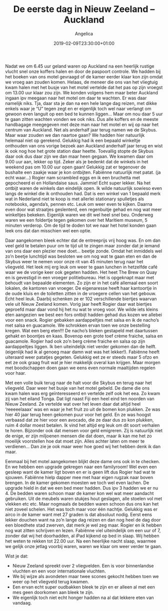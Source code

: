 ﻿---
title: De eerste dag in Nieuw Zeeland – Auckland
author: Angelica
type: post
date: 2019-02-09T23:30:00+01:00
url: /weblog/2019/02/09/eerste-dag-nieuw-zeeland-auckland/
commentFolder: 2019-02-09-eerste-dag-nieuw-zeeland-auckland
categories:
- Wereld trip 2019
images: ["01-schuilen-in-auckland-voor-regen.jpg"]
resources:
- src: 01-schuilen-in-auckland-voor-regen.jpg
  title: Schuilen in Auckland voor de regen
  params:
    imagegallery: true
    banner: true
- src: 02-skytower-vanuit-skybus.jpg
  title: Sky Tower vanuit de SkyBus
  params:
    imagegallery: true
- src: 03-fabienne-vist-naar-ijsblokjes.jpg
  title: Fabiënne vist ondeugend naar ijsblokjes in haar appelsap
  params:
    imagegallery: true
- src: 04-voerdertijd.jpg
  title: Voedertijd!
  params:
    imagegallery: true
- src: 05-auckland-airport-lodge.jpg
  title: Auckland Airport Lodge
  params:
    imagegallery: true

---
Nadat we om 6.45 uur geland waren op Auckland na een heerlijk rustige vlucht snel onze koffers halen en door de paspoort controle. We hadden bij het boeken van ons motel gevraagd of de kamer eerder klaar kon zijn omdat we vroeg aan zouden komen. Helaas, de meneer die ons van het vliegtuig kwam halen met het busje van het motel vertelde dat het pas op zijn vroegst om 13.00 uur klaar zou zijn. We konden volgens hem maar beter Auckland ingaan ipv meegaan naar het motel om daar te wachten. Er was daar namelijk niks. Tja, daar sta je dan na een hele lange dag reizen, met dikke enkels waar je “U” tegen zegt en er eigenlijk toch wel naar verlangt om gewoon even languit op een bed te kunnen liggen… Maar om nou daar 5 uur te gaan zitten wachten vonden we ook niks. Dus alle koffers en de meeste handbagage meegegeven met deze man naar het motel en wij op naar het centrum van Auckland. Net als anderhalf jaar terug namen we de Skybus. Maar waar zouden we dan naartoe gaan? We hadden hier natuurlijk helemaal niet op gerekend. Gelukkig had ik een bepaald winkeltje onthouden van ons vorige bezoek aan Auckland anderhalf jaar terug en wist ik ook nog hoe het grote station daar heette. Toevallig stopte de Skybus daar ook dus daar zijn we dan maar heen gegaan. We kwamen daar om 9.00 uur aan, lekker op tijd. Zeker als je bedenkt dat de winkels in het weekend pas om 10.00 uur open gaan! Gelukkig zat er tegenover de bushalte een zaakje waar je kon ontbijten. Fabiënne natuurlijk met patat. (ja echt waar…) Rogier nam scrambled eggs en ik een bruchetta met gepocheerd ei en Hollandaise saus. Jammie! Echt super lekker. 
Na het ontbijt waren de winkels dan eindelijk open. Ik wilde natuurlijk sowieso even langs de winkel die ik onthouden had. Dat is een winkel van 1 bepaald merk wat in Nederland niet te koop is met allerlei stationary spulletjes als notebooks, agenda’s, pennen etc. Leuk om weer even te kijken. Daarna even door wat straatjes geslenterd, een regenbuitje gehad en nog wat meer winkeltjes bekeken. Eigenlijk waren we dit wel heel snel beu. Onderweg waren we een foldertje tegen gekomen over het Maritiem museum, 5 minuten verderop. Om de tijd te doden tot we naar het hotel konden gaan leek ons dat dan misschien wel een optie.

Daar aangekomen bleek echter dat de entreeprijs vrij hoog was. En om dan veel geld te betalen puur om te tijd uit te zingen maar zonder dat je iemand van ons daar een plezier mee doet… beetje zonde. Omdat het inmiddels wel zo’n beetje lunchtijd was besloten we om nog wat te gaan eten en dan de Skybus weer te nemen voor onze rit van 45 minuten terug naar het vliegveld.
Het leek mij erg leuk om weer te gaan lunchen in hetzelfde café waar we de vorige keer ook gegeten hadden. Het heet The Brew on Quay en is gevestigd in een vroeger politiebureau. Het is opgeknapt maar met behoudt van bepaalde elementen. Zo zijn er in het café allemaal een soort lokalen, de kantoren van vroeger. De eigenaresse heeft haar kantoortje in de oude kluis en de toiletten zitten in de vroegere cellen van het gebouw. Echt heel leuk. Daarbij schenken ze er 102 verschillende biertjes waarvan vele uit Nieuw Zeeland komen. Vorig jaar heeft Rogier daar wat biertjes geproefd maar daar vond hij het nu wat te vroeg voor. We wilde iets kleins eten aangezien we best een fors ontbijt hadden gehad dus kozen we allebei voor een snack. Rogier gebakken aardappeltjes met salsa en ik de nacho’s met salsa en guacamole. We schrokken ervan toen we onze bestelling kregen. Wat een berg eten!!! De nacho’s bleken gestapeld met daartussen gehakt en boontjes en kaas. Bovenop een grote toef crème fraiche, salsa en guacamole. Rogier had ook zo’n berg crème fraiche en salsa op zijn aardappeltjes liggen. Ik ben uiteindelijk niet verder gekomen dan de helft. (eigenlijk had ik al genoeg maar damn wat was het lekker!). Fabiënne heeft uiteraard weer patatjes gegeten. Gelukkig eet ze er steeds maar 5 ofzo en eet ze ook graag fruit wat je hier makkelijk overal kan krijgen. Maar morgen met boodschappen doen gaan we eens even normale maaltijden regelen voor haar. 

Met een volle buik terug naar de halt voor die Skybus en terug naar het vliegveld. Daar weer het busje van het motel gebeld. De dame die ons kwam halen was erg geïnteresseerd en vertelde zelf ook het eea. Zo kwam zij van het eiland Tonga. Dat ligt naast Fiji een heel eind ten noorden van Nieuw Zeeland. Ze vertelde wat over het leven daar dat altijd heel ‘reeeeelaaax’  was en waar je het fruit zo uit de bomen kon plukken. Ze was hier 40 jaar terug heen gekomen puur voor het geld. En ze was hoogst verbaasd dat ze hier voor een avocado, die ze daar dus zo kon plukken, ruim 4 dollar moest betalen. Ik vind het altijd erg leuk om dit soort verhalen te horen. Bijzonder ook dat mensen voor geld emigreren. Zij is natuurlijk niet de enige, er zijn miljoenen mensen die dat doen, maar ik kan me het zo moeilijk voorstellen hoe dat moet zijn. Alles achter laten om meer te verdienen… Dan zie je ook maar weer hoe goed wij het hebben denk ik dan maar.

Eenmaal bij het motel aangekomen blijkt deze dame ons ook in te checken. En we hebben een upgrade gekregen naar een familyroom! Wel even een gesleep want de kamer ligt boven en er is geen lift dus Rogier had wat te sjouwen. Fabiënne hielp dapper mee met haar eigen rugzak naar boven brengen.
In de kamer gekomen moesten we toch wel even lachen. De upgrade hield in dat we een bed meer hadden. Dus ipv 3 hadden we er nu 4. De bedden waren schoon maar de kamer kon wel wat meer aandacht gebruiken. Uit de meubels waren stukjes hout geslagen, alle stoelen vol met vlekken etc etc. Maar nogmaals de bedden waren schoon dus ons kan het niet zoveel schelen. Het was toch maar voor één nachtje. Gelukkig was er airco in de kamer want met 27 graden is dat absoluut nodig. Eerst eens lekker douchen want na zo’n lange dag reizen en dan nog heel de dag door een bloedhete stad zwerven, dat merk je wel zeg maar. Rogier en ik hebben nog wat zitten schrijven en lezen.  Fabiënne viel uiteindelijk om een uur of 7, zonder dat wij het doorhadden, al iPad kijkend op bed in slaap.
Wij hebben het weten te rekken tot 22.00 uur. Na een heerlijke nacht slaap, waarmee we gelijk onze jetlag voorbij waren, waren we klaar om weer verder te gaan.

Wist je dat:

- Nieuw Zeeland spreekt over 2 vliegvelden. Een is voor binnenlandse vluchten en een voor internationale vluchten.
- We bij wijze als avondeten maar twee scones gekocht hebben toen we weer op het vliegveld terug kwamen.
- Een ervan echt super oudbakken bleek te zijn en er alleen al met een mes geen doorkomen aan bleek te zijn.
- We eigenlijk toch niet echt honger hadden na al dat lekkere eten van vandaag.

